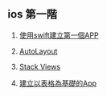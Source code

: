 ## ios 第一階

1. [使用swift建立第一個APP](./iOS行動程式基礎開發上架20堂課/第7堂使用swift建立第一個App/README.md)

2. [AutoLayout](./iOS行動程式基礎開發上架20堂課/第8堂課AutoLayout/README.md)

3. [Stack Views](./iOS行動程式基礎開發上架20堂課/第9堂課使用Stack_Views設計UI/README.md)

4. [建立以表格為基礎的App](./第10堂課建立以表格為基礎的App/README.md)